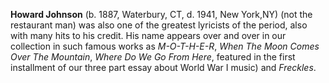 
**Howard Johnson** (b. 1887, Waterbury, CT, d. 1941, New York,NY) (not the restaurant man) was also one of the greatest lyricists of the period, also with many hits to his credit. His name appears over and over in our collection in such famous works as *M-O-T-H-E-R*, *When The Moon Comes Over The Mountain*, *Where Do We Go From Here*, featured in the first installment of our three part essay about World War I music) and *Freckles*.  